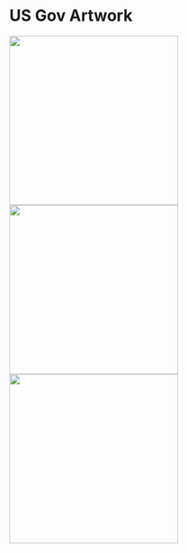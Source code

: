 # US Gov Artwork

<img src="https://github.com/user-attachments/assets/979c253e-eb25-45d1-9205-5721afb11561" width="300">
<img src="https://github.com/user-attachments/assets/936e61d2-f2c3-497d-8f6f-8e55121c4de5" width="300">
<img src="https://github.com/user-attachments/assets/9d1760f0-bb9e-4347-a352-8e435eefe983" width="300">
